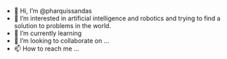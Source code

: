 - 👋 Hi, I’m @pharquissandas
- 👀 I’m interested in artificial intelligence and robotics and trying to find a solution to problems in the world.
- 🌱 I’m currently learning 
- 💞️ I’m looking to collaborate on ...
- 📫 How to reach me ...

<!---
pharquissandas/pharquissandas is a ✨ special ✨ repository because its `README.md` (this file) appears on your GitHub profile.
You can click the Preview link to take a look at your changes.
--->
